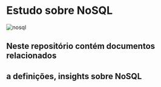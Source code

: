 # Estudo sobre NoSQL

![nosql](https://user-images.githubusercontent.com/102975725/192096809-98081e58-cc4d-47e3-96b0-81213417155e.png)

## Neste repositório contém documentos relacionados 
## a definições, insights sobre NoSQL 
